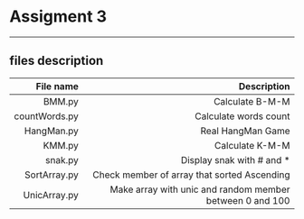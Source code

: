 # Assigment 3
---
## files description

| File name | Description |
|---: | ---: |
| BMM.py | Calculate B-M-M |
| countWords.py | Calculate words count |
| HangMan.py | Real HangMan Game |
| KMM.py | Calculate K-M-M|
| snak.py | Display snak with # and * |
| SortArray.py | Check member of array that sorted Ascending |
| UnicArray.py | Make array with unic and random member between 0 and 100 |
